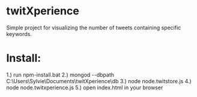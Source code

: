 # twitXperience
Simple project for visualizing the number of tweets containing specific keywords.

# Install:

1.) run npm-install.bat
2.) mongod --dbpath C:\Users\Sylvie\Documents\twitXperience\db
3.) node node.twitstore.js
4.) node node.twitxperience.js
5.) open index.html in your browser
